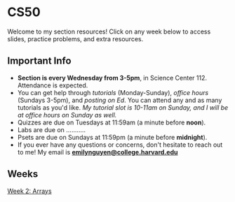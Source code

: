 # CS50
Welcome to my section resources! Click on any week below to access slides, practice problems, and extra resources.
## Important Info
- **Section is every Wednesday from 3-5pm**, in Science Center 112. Attendance is expected.
- You can get help through *tutorials* (Monday-Sunday), *office hours* (Sundays 3-5pm), and *posting on Ed*. You can attend any and as many tutorials as you'd like. *My tutorial slot is 10-11am on Sunday, and I will be at office hours on Sunday as well.*
- Quizzes are due on Tuesdays at 11:59am (a minute before **noon**).
- Labs are due on ...........
- Psets are due on Sundays at 11:59pm (a minute before **midnight**).
- If you ever have any questions or concerns, don't hesitate to reach out to me! My email is **emilynguyen@college.harvard.edu**
## Weeks
[Week 2: Arrays](https://www.notion.so/Week-2-Arrays-dd25c43223fa40e28e40021b744be63b)
